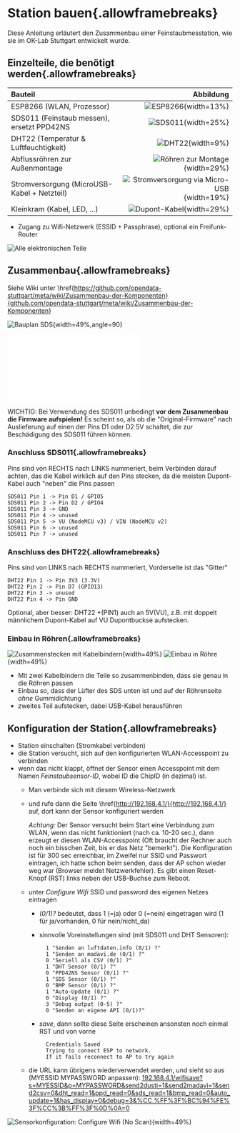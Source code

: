 # Station bauen{.allowframebreaks}

Diese Anleitung erläutert den Zusammenbau einer Feinstaubmesstation, wie sie im OK-Lab Stuttgart entwickelt wurde.

## Einzelteile, die benötigt werden{.allowframebreaks}

|Bauteil|Abbildung|
|:-----------------------------------------|-----------------------------------------------:|
|ESP8266 (WLAN, Prozessor)|![ESP8266](images/sensor/esp8266.jpg){width=13%} <!--  * PPD42NS (Feinstaub messen) [](images/sensor/ppd.jpg)  -->|
|SDS011 (Feinstaub messen), ersetzt PPD42NS|![SDS011](images/sensor/sds011.jpg){width=25%}|
|DHT22 (Temperatur & Luftfeuchtigkeit)|<!-- ![DHT22](images/sensor/dht22.jpg){width=19%} -->![DHT22](images/sensor/DHT22.jpg){width=9%}|
|Abflussröhren zur Außenmontage|<!-- ![Röhren zur Montage](images/sensor/roehren.jpg){width=49%} -->![Röhren zur Montage](images/sensor/twotubes.jpg){width=29%}|
|Stromversorgung (MicroUSB-Kabel + Netzteil)|<!-- ![Stromversorgung via Micro-USB](images/sensor/usbcharger.jpg){width=49%} -->![Stromversorgung via Micro-USB](images/sensor/usb_plug_cable.jpg){width=19%}|
|Kleinkram (Kabel, LED, ...)|![Dupont-Kabel](images/sensor/cable_dupont.jpg){width=29%}|

* Zugang zu Wifi-Netzwerk (ESSID + Passphrase), optional ein Freifunk-Router

![Alle elektronischen Teile](images/sensor/all_electronic_parts.jpg)


## Zusammenbau{.allowframebreaks}

Siehe Wiki unter \href{https://github.com/opendata-stuttgart/meta/wiki/Zusammenbau-der-Komponenten}{github.com/opendata-stuttgart/meta/wiki/Zusammenbau-der-Komponenten}

![Bauplan SDS](../files/nodemcu-v3-schaltplan-sds011.jpg){width=49%,angle=90}

![Elektronik zusammengebaut für Station](images/sensor/assembled2_annot_150dpi.pdf)

<!-- Für die Montage der einzelnen Komponenten empfehlen sich Dupont-Kabel mit ca. 20 cm Länge (siehe Bestellliste). -->
WICHTIG: Bei Verwendung des SDS011 unbedingt **vor dem Zusammenbau die Firmware aufspielen!**
Es scheint so, als ob die "Original-Firmware" nach Auslieferung auf einen der Pins D1 oder D2 5V schaltet, die zur Beschädigung des SDS011 führen können.

<!-- --- -->

### Anschluss SDS011{.allowframebreaks}

Pins sind von RECHTS nach LINKS nummeriert, beim Verbinden darauf achten, das die Kabel wirklich auf den Pins stecken, da die meisten Dupont-Kabel auch "neben" die Pins passen

    SDS011 Pin 1 -> Pin D1 / GPIO5
    SDS011 Pin 2 -> Pin D2 / GPIO4
    SDS011 Pin 3 -> GND
    SDS011 Pin 4 -> unused
    SDS011 Pin 5 -> VU (NodeMCU v3) / VIN (NodeMCU v2)
    SDS011 Pin 6 -> unused
    SDS011 Pin 7 -> unused

<!-- --- -->

### Anschluss des DHT22{.allowframebreaks}

Pins sind von LINKS nach RECHTS nummeriert, Vorderseite ist das "Gitter"

    DHT22 Pin 1 -> Pin 3V3 (3.3V)
    DHT22 Pin 2 -> Pin D7 (GPIO13)
    DHT22 Pin 3 -> unused
    DHT22 Pin 4 -> Pin GND

Optional, aber besser: DHT22 +(PIN1) auch an 5V(VU), z.B. mit doppelt männlichem Dupont-Kabel auf VU Dupontbuckse aufstecken.

<!-- --- -->

### Einbau in Röhren{.allowframebreaks}

![Zusammenstecken mit Kabelbindern](images/sensor/assembled_fixed.jpg){width=49%}
![Einbau in Röhre](images/sensor/assembled_fixed_in1tube.jpg){width=49%}

* Mit zwei Kabelbindern die Teile so zusammenbinden, dass sie genau in die Röhren passen
* Einbau so, dass der Lüfter des SDS unten ist und auf der Röhrenseite *ohne* Gummidichtung
* zweites Teil aufstecken, dabei USB-Kabel herausführen

## Konfiguration der Station{.allowframebreaks}

* Station einschalten (Stromkabel verbinden)
* die Station versucht, sich auf den konfigurierten WLAN-Accesspoint zu verbinden
* wenn das nicht klappt, öffnet der Sensor einen Accesspoint mit dem Namen *Feinstaubsensor-ID*, wobei ID die ChipID (in dezimal) ist.
    * Man verbinde sich mit diesem Wireless-Netzwerk
    * und rufe dann die Seite \href{http://192.168.4.1/}{http://192.168.4.1/} auf, dort kann der Sensor konfiguriert werden
    
        *Achtung:* Der Sensor versucht beim Start eine Verbindung zum WLAN, wenn das nicht funktioniert (nach ca. 10-20 sec.), dann erzeugt er diesen WLAN-Accesspoint (Oft braucht der Rechner auch noch ein bisschen Zeit, bis er das Netz "bemerkt"). Die Konfiguration ist für 300 sec erreichbar, im Zweifel nur SSID und Passwort eintragen, ich hatte schon beim senden, dass der AP schon wieder weg war (Browser meldet Netzwerkfehler). Es gibt einen Reset-Knopf (RST) links neben der USB-Buchse zum Reboot.
    * unter *Configure Wifi* SSID und password des eigenen Netzes eintragen
        * *(0/1)?* bedeutet, dass 1 (=ja) oder 0 (=nein) eingetragen wird (1 für ja/vorhanden, 0 für nein/nicht_da)
        * sinnvolle Voreinstellungen sind (mit SDS011 und DHT Sensoren):

                1 "Senden an luftdaten.info (0/1) ?"
                1 "Senden an madavi.de (0/1) ?"
                0 "Seriell als CSV (0/1) ?"
                1 "DHT Sensor (0/1) ?"
                0 "PPD42NS Sensor (0/1) ?"
                1 "SDS Sensor (0/1) ?"
                0 "BMP Sensor (0/1) ?"
                1 "Auto-Update (0/1) ?"
                0 "Display (0/1) ?"
                3 "Debug output (0-5) ?"
                0 "Senden an eigene API (0/1)?"
    
        * *save*, dann sollte diese Seite erscheinen ansonsten noch einmal RST und von vorne
	
                Credentials Saved
                Trying to connect ESP to network.
                If it fails reconnect to AP to try again

	* die URL kann übrigens wiederverwendet werden, und sieht so aus (MYESSID MYPASSWORD anpassen):
	  [192.168.4.1/wifisave?s=MYESSID&p=MYPASSWORD&send2dusti=1&send2madavi=1&send2csv=0&dht_read=1&ppd_read=0&sds_read=1&bmp_read=0&auto_update=1&has_display=0&debug=3&%CC.%FF%3F%BC%94%FE%3F%CC%3B%FF%3F%0D%0A=0](http://192.168.4.1/wifisave?s=MYESSID&p=MYPASSWORD&send2dusti=1&send2madavi=1&send2csv=0&dht_read=1&ppd_read=0&sds_read=1&bmp_read=0&auto_update=1&has_display=0&debug=3&%CC.%FF%3F%BC%94%FE%3F%CC%3B%FF%3F%0D%0A=0)

<!-- ![Sensorkonfiguration Startseite](images/wificonfig-01.png){width=49%} -->

![Sensorkonfiguration: Configure Wifi (No Scan)](images/wificonfig-02.png){width=49%}

<!-- ![Sensorkonfiguration Configure Wifi](images/wificonfig-03.png){width=49%} -->



<!-- ![Bauplan PPD](../files/nodemcu-v3-schaltplan.jpg) -->
<!-- output on serial
mounting FS...
mounted file system...
config file not found ...
6
Connecting to FREIFUNK
....................

* Konfiguration via Browser on http://192.168.4.1/

	Credentials Saved
	Trying to connect ESP to network.
	If it fails reconnect to AP to try again

---- Result from Webconfig ----
WLANSSID: Freifunk
DHT_read:  - 1
PPD_read:  - 0
SDS_read:  - 1
BMP_read:  - 0
Dusti:  - 1
Madavi:  - 1
CSV:  - 0
Display:  - 0
Custom API:  - 0
------
WiFi connected
              IP address: 192.168.44.131
saving config...
{"SOFTWARE_VERSION":"NRZ-2016-020","wlanssid":"Freifunk","wlanpwd":"","dht_read":true,"ppd_read":false,"sds_read":true,"bmp_read":false,"send2dusti":true,"send2madavi":true,"send2mqtt":false,"send2csv":false,"auto_update":true,"has_display":false,"debug":3,"send2custom":false,"host_custom":"192.168.234.1","url_custom":"/data.php","httpPort_custom":80}
Starting OTA update ...


mounting FS...
mounted file system...
reading config file...
opened config file...
parsed json...
6
Connecting to Freifunk
.........
WiFi connected
              IP address: 192.168.44.131
saving config...
{"SOFTWARE_VERSION":"NRZ-2016-028","wlanssid":"Freifunk","wlanpwd":"","dht_read":true,"ppd_read":false,"sds_read":true,"bmp_read":false,"gps_read":false,"send2dusti":true,"send2madavi":true,"send2mqtt":false,"send2lora":false,"send2csv":false,"auto_update":true,"has_display":false,"debug":3,"send2custom":false,"host_custom":"192.168.234.1","url_custom":"/data.php","httpPort_custom":80}
Starting OTA update ...
[update] No Update.

ChipId: 
418466
Lese SDS...
Lese DHT...
Sende an luftdaten.info...
Sende an madavi.de...
Auto-Update wird ausgeführt...
PM10:  11.43
PM2.5: 6.25
------
Humidity    : 52.90%
Temperature : 26.50 C
------
Creating data string:
## Sending to luftdaten.info (SDS):
Start connecting to api.luftdaten.info
Requesting URL: /v1/push-sensor-data/
418466
{"software_version": "NRZ-2016-028", "sensordatavalues":[{"value_type":"P1","value":"11.43"},{"value_type":"P2","value":"6.25"},{"value_type":"samples","value":"535701"},{"value_type":"min_micro","value":"101"},{"value_type":"max_micro","value":"32678"}]}

closing connection
                  ------


End connecting to api.luftdaten.info
## Sending to luftdaten.info (DHT):
Start connecting to api.luftdaten.info
Requesting URL: /v1/push-sensor-data/
418466
{"software_version": "NRZ-2016-028", "sensordatavalues":[{"value_type":"temperature","value":"26.50"},{"value_type":"humidity","value":"52.90"},{"value_type":"samples","value":"535701"},{"value_type":"min_micro","value":"101"},{"value_type":"max_micro","value":"32678"}]}

closing connection
                  ------


End connecting to api.luftdaten.info
## Sending to madavi.de:
Start connecting to www.madavi.de
Requesting URL: /sensor/data.php
418466
{"software_version": "NRZ-2016-028", "sensordatavalues":[{"value_type":"SDS_P1","value":"11.43"},{"value_type":"SDS_P2","value":"6.25"},{"value_type":"temperature","value":"26.50"},{"value_type":"humidity","value":"52.90"},{"value_type":"samples","value":"535701"},{"value_type":"min_micro","value":"101"},{"value_type":"max_micro","value":"32678"}]}

closing connection
                  ------


End connecting to www.madavi.de

-->


